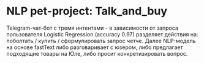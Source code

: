 # NLP pet-project: Talk_and_buy

Telegram-чат-бот с тремя интентами - в зависимости от запроса пользователя Logistic Regression (accuracy 0.97) разделяет действия на: поболтать / купить / сформулировать запрос четче. 
Далее NLP-модель на основе fastText либо разговаривает с юзером, либо предлагает подходящие товары на Юле, либо просит конкретизировать вопрос.
